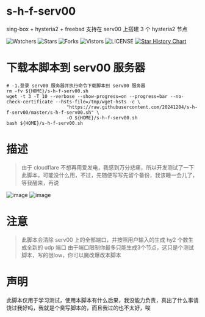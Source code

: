 # s-h-f-serv00
sing-box + hysteria2 + freebsd 支持在 serv00 上搭建 3 个 hysteria2 节点

![Watchers](https://img.shields.io/github/watchers/20241204/s-h-f-serv00) ![Stars](https://img.shields.io/github/stars/20241204/s-h-f-serv00) ![Forks](https://img.shields.io/github/forks/20241204/s-h-f-serv00) ![Vistors](https://visitor-badge.laobi.icu/badge?page_id=20241204.s-h-f-serv00) ![LICENSE](https://img.shields.io/badge/license-CC%20BY--SA%204.0-green.svg)
<a href="https://star-history.com/#20241204/s-h-f-serv00&Date">
  <picture>
    <source media="(prefers-color-scheme: dark)" srcset="https://api.star-history.com/svg?repos=20241204/s-h-f-serv00&type=Date&theme=dark" />
    <source media="(prefers-color-scheme: light)" srcset="https://api.star-history.com/svg?repos=20241204/s-h-f-serv00&type=Date" />
    <img alt="Star History Chart" src="https://api.star-history.com/svg?repos=20241204/s-h-f-serv00&type=Date" />
  </picture>
</a>  
# 下载本脚本到 serv00 服务器
    # -1.登录 serv00 服务器并执行命令下载脚本到 serv00 服务器
    rm -fv ${HOME}/s-h-f-serv00.sh
    wget -t 3 -T 10 --verbose --show-progress=on --progress=bar --no-check-certificate --hsts-file=/tmp/wget-hsts -c \
                          "https://raw.githubusercontent.com/20241204/s-h-f-serv00/master/s-h-f-serv00.sh" \
                          -O ${HOME}/s-h-f-serv00.sh
    bash ${HOME}/s-h-f-serv00.sh

# 描述
> 由于 cloudflare 不想再用爱发电，我感到万分悲痛，所以开发测试了一下此脚本，可能没什么用，不过，先随便写写先留个备份，我该睡一会儿了，等我醒来，再说

![image](https://github.com/user-attachments/assets/63bfd760-c700-4f5a-8d16-3362bf92bd28)
![image](https://github.com/user-attachments/assets/f8ed787f-0527-421e-9c0e-493c3ba74349)


# 注意
> 此脚本会清除 serv00 上的全部端口，并按照用户输入的生成 hy2 个数生成全新的 udp 端口
> 由于端口限制你最多只能生成3个节点，这只是个测试脚本，写的很low，你可以魔改爆改本脚本


# 声明
此脚本仅用于学习测试，使用本脚本有什么后果，我没能力负责，真出了什么事请饶过我好吗，我就是个臭写脚本的，而且我过的也不太好，唉
